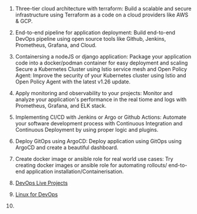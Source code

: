 1. Three-tier cloud architecture with terraform: Build a scalable and secure infrastructure using Terraform as a code on a cloud providers like AWS & GCP.  
  
2. End-to-end pipeline for application deployment: Build end-to-end DevOps pipeline using open source tools like Github, Jenkins, Prometheus, Grafana, and Cloud.  
  
3. Containersing a nodeJS or django application: Package your application code into a  docker/podman container for easy deployment and scaling Secure a Kubernetes Cluster using Istio service mesh and Open Policy Agent: Improve the security of your Kubernetes cluster using Istio and Open Policy Agent with the latest v1.26 update.  
  
4. Apply monitoring and observability to your projects: Monitor and analyze your application's performance in the real tiome and logs with Prometheus, Grafana, and ELK stack.  
  
5. Implementing CI/CD with Jenkins or Argo or Github Actions: Automate your software development process with Continuous Integration and Continuous Deployment by using proper logic and plugins.  
  
  6. Deploy GitOps using ArgoCD: Deploy application using GitOps using ArgoCD and create a beautiful dashboard.  
  
7. Create docker image or ansible role for real world use cases: Try creating docker images or ansible role for automating rollouts/ end-to-end application installation/Containerisation.  
8. [DevOps Live Projects](https://www.youtube.com/playlist?list=PLlfy9GnSVerRqYJgVYO0UiExj5byjrW8u)
9. [Linux for DevOps](https://www.youtube.com/playlist?list=PLlfy9GnSVerQr-Se9JRE_tZJk3OUoHCkh)
10. 